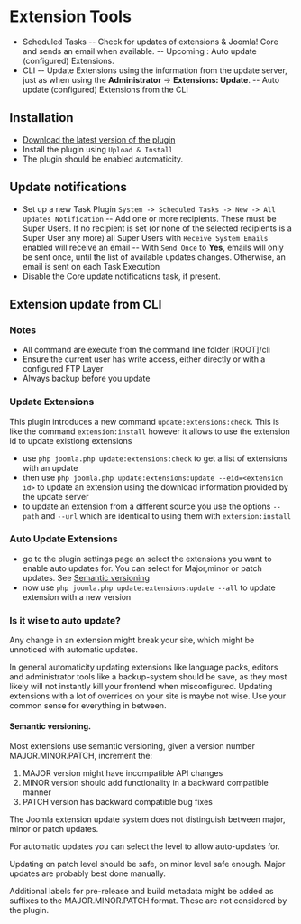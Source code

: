 # Extension Tools

- Scheduled Tasks
-- Check for updates of extensions & Joomla! Core and sends an email when available.
-- Upcoming : Auto update (configured) Extensions.
- CLI
-- Update Extensions using the information from the update server, just as when using the **Administrator** → **Extensions: Update**.
-- Auto update (configured) Extensions from the CLI


## Installation

- [Download the latest version of the plugin](https://github.com/brbrbr/plg_system_extensiontools/releases/latest)
- Install the plugin using `Upload & Install`
- The plugin should be enabled automaticity.

## Update notifications

- Set up a new Task Plugin `System -> Scheduled Tasks -> New -> All Updates Notification`
-- Add one or more recipients. These must be Super Users. If no recipient is set (or none of the selected recipients is a Super User any more) all Super Users with `Receive System Emails` enabled will receive an email
-- With `Send Once` to **Yes**, emails will only be sent once, until the list of available updates changes. Otherwise, an email is sent on each Task Execution
- Disable the Core update notifications task, if present.

## Extension update from CLI

### Notes
- All command are execute from the command line folder [ROOT]/cli
- Ensure the current user has write access, either directly or with a configured FTP Layer
- Always backup before you update

 ### Update Extensions

 This plugin introduces a new command `update:extensions:check`. This is like the command `extension:install` however it allows to use the extension id to update existiong extensions
 - use `php joomla.php update:extensions:check` to get a list of extensions with an update
 - then use `php joomla.php update:extensions:update --eid=<extension id>` to update an extension using the download information provided by the update server
 - to update an extension from a different source you use the options `--path` and `--url` which are identical to using them with `extension:install`

 ### Auto Update Extensions
 - go to the plugin settings page an select the extensions you want to enable auto updates for. You can select for Major,minor or patch updates. See [Semantic versioning](#semantic-versioning)
 - now use `php joomla.php update:extensions:update --all` to update extension with a new version

 ### Is it wise to auto update?

 Any change in an extension might break your site, which might be unnoticed with automatic updates. 

 In general automaticity updating extensions like language packs, editors and administrator tools like a backup-system should be save, as they most likely will not instantly kill your frontend when misconfigured. Updating extensions with a lot of overrides on your site is maybe not wise. Use your common sense for everything in between.


#### Semantic versioning.
Most extensions use semantic versioning, given a version number MAJOR.MINOR.PATCH, increment the:

1. MAJOR version might have incompatible API changes
2. MINOR version should add functionality in a backward compatible manner
3. PATCH version has backward compatible bug fixes


The Joomla extension update system does not distinguish between major, minor or patch updates. 

For automatic updates you can select the level to allow auto-updates for. 

Updating on patch level should be safe, on minor level safe enough. Major updates are probably best done manually.


Additional labels for pre-release and build metadata might be added as suffixes to the MAJOR.MINOR.PATCH format. These are not considered by the plugin.